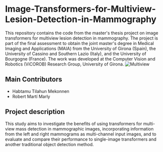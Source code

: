 # Image-Transformers-for-Multiview-Lesion-Detection-in-Mammography
This repository contains the code from the master's thesis project on image transformers for multiview lesion detection in mammography. The project is part of the final assessment to obtain the joint master's degree in Medical Imaging and Applications (MAIA) from the University of Girona (Spain), the University of Cassino and Southern Lazio (Italy), and the University of Bourgogne (France). The work was developed at the Computer Vision and Robotics (ViCOROB) Research Group, University of Girona.
![Multiview](https://github.com/Habtamu-Tilahun/Image-Transformers-for-Multiview-Lesion-Detection-in-Mammography/assets/100728361/4414cb6d-b239-43f8-98ae-11a6a2d99d49)
## Main Contributors
- Habtamu Tilahun Mekonnen
- Robert Martí Marly
## Project description
This study aims to investigate the benefits of using transformers for multi-view mass detection in mammographic images, incorporating information from the left and right mammograms as multi-channel input images, and to evaluate and compare their performance to single-image transformers and another traditional object detection method.

